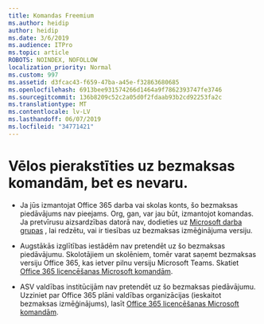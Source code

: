 ```yaml
---
title: Komandas Freemium
ms.author: heidip
author: heidip
ms.date: 3/6/2019
ms.audience: ITPro
ms.topic: article
ROBOTS: NOINDEX, NOFOLLOW
localization_priority: Normal
ms.custom: 997
ms.assetid: d3fcac43-f659-47ba-a45e-f32863680685
ms.openlocfilehash: 6913bee931574266d1464a9f7862393747fe3746
ms.sourcegitcommit: 136b8209c52c2a05d0f2fdaab93b2cd92253fa2c
ms.translationtype: MT
ms.contentlocale: lv-LV
ms.lasthandoff: 06/07/2019
ms.locfileid: "34771421"
---
```

# <a name="id-like-to-sign-up-for-teams-free-but-i-cant"></a>Vēlos pierakstīties uz bezmaksas komandām, bet es nevaru.

- Ja jūs izmantojat Office 365 darba vai skolas konts, šo bezmaksas piedāvājums nav pieejams. Org, gan, var jau būt, izmantojot komandas. Ja pretvīrusu aizsardzības datorā nav, dodieties uz [Microsoft darba grupas](https://products.office.com/microsoft-teams/group-chat-software) , lai redzētu, vai ir tiesības uz bezmaksas izmēģinājuma versiju.

- Augstākās izglītības iestādēm nav pretendēt uz šo bezmaksas piedāvājumu. Skolotājiem un skolēniem, tomēr varat saņemt bezmaksas versiju Office 365, kas ietver pilnu versiju Microsoft Teams. Skatiet [Office 365 licencēšanas Microsoft komandām](https://docs.microsoft.com/microsoftteams/office-365-licensing).

- ASV valdības institūcijām nav pretendēt uz šo bezmaksas piedāvājumu. Uzziniet par Office 365 plāni valdības organizācijas (ieskaitot bezmaksas izmēģinājums), lasīt [Office 365 licencēšanas Microsoft komandām](https://docs.microsoft.com/microsoftteams/office-365-licensing).



